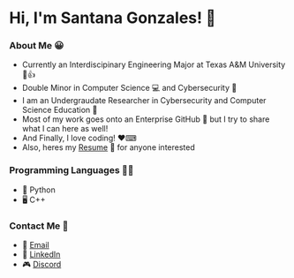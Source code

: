 # Hi, I'm Santana Gonzales! 👋

### About Me 😀
- Currently an Interdiscipinary Engineering Major at Texas A&M University 📖👍
- Double Minor in Computer Science 💻 and Cybersecurity 🔐
- I am an Undergraudate Researcher in Cybersecurity and Computer Science Education 🔎
- Most of my work goes onto an Enterprise GitHub 🏢 but I try to share what I can here as well!
- And Finally, I love coding! ❤⌨
- Also, heres my [Resume](https://github.com/santanag1223/Resume/blob/main/Gonzales%2C%20Santana%20-%20Resume.pdf) 📃 for anyone interested

### Programming Languages 👨‍💻
- 🐍 Python
- 🖥 C++

### Contact Me 📲
- 📧 [Email](mailto:santanag1223@gmail.com)
- 🔗 [LinkedIn](https://www.linkedin.com/in/santana-gonzales-990621191/)
- 🎮 [Discord](https://discordapp.com/users/Santana#9796/)

